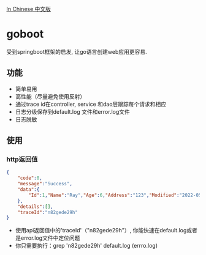 [In Chinese 中文版](README.zh_cn.md)

# goboot
受到springboot框架的启发, 让go语言创建web应用更容易.

## 功能
- 简单易用
- 高性能（尽量避免使用反射）
- 通过trace id在controller, service 和dao层跟踪每个请求和相应
- 日志分级保存到default.log 文件和error.log文件
- 日志脱敏

## 使用

### http返回值
```json
{
    "code":0,
    "message":"Success",
    "data":{
        "Id":1,"Name":"Ray","Age":6,"Address":"123","Modified":"2022-05-29T14:13:01+08:00","Created":"2022-05-29T14:13:01+08:00"
    },
    "details":[],
    "traceId":"n82gede29h"
}
```
- 使用api返回值中的'traceId'（"n82gede29h"）, 你能快速在default.log或者是error.log文件中定位问题
- 你只需要执行：grep 'n82gede29h' default.log (errro.log)
